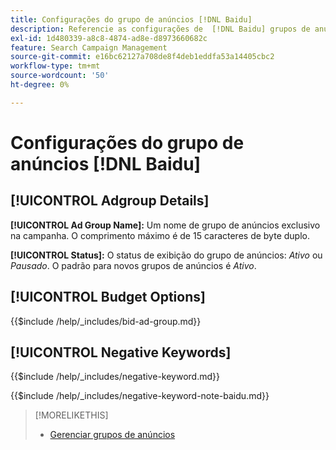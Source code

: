 ```yaml
---
title: Configurações do grupo de anúncios [!DNL Baidu]
description: Referencie as configurações de  [!DNL Baidu] grupos de anúncios.
exl-id: 1d480339-a8c8-4874-ad8e-d8973660682c
feature: Search Campaign Management
source-git-commit: e16bc62127a708de8f4deb1eddfa53a14405cbc2
workflow-type: tm+mt
source-wordcount: '50'
ht-degree: 0%

---
```


# Configurações do grupo de anúncios [!DNL Baidu]

## [!UICONTROL Adgroup Details]

**[!UICONTROL Ad Group Name]:** Um nome de grupo de anúncios exclusivo na campanha. O comprimento máximo é de 15 caracteres de byte duplo.

**[!UICONTROL Status]:** O status de exibição do grupo de anúncios: *Ativo* ou *Pausado*. O padrão para novos grupos de anúncios é *Ativo*.

## [!UICONTROL Budget Options]

<!-- **[!UICONTROL Bid]:** -->

{{$include /help/_includes/bid-ad-group.md}}

## [!UICONTROL Negative Keywords]

<!-- **[!UICONTROL Negative Keywords]:** -->

{{$include /help/_includes/negative-keyword.md}}

<!-- Note for **[!UICONTROL Negative Keywords]:** -->

{{$include /help/_includes/negative-keyword-note-baidu.md}}

>[!MORELIKETHIS]
>
>* [Gerenciar grupos de anúncios](/help/search-social-commerce/campaign-management/campaigns/ad-group-manage.md)
